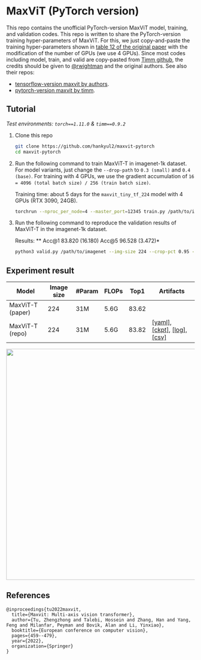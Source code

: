 # MaxViT (PyTorch version)

This repo contains the unofficial PyTorch-version MaxViT model, training, and validation codes. This repo is written to share the PyTorch-version training hyper-parameters of MaxViT. For this, we just copy-and-paste the training hyper-parameters shown in [table 12 of the original paper](https://arxiv.org/pdf/2204.01697.pdf) with the modification of the number of GPUs (we use 4 GPUs). Since most codes including model, train, and valid are copy-pasted from [Timm github](https://github.com/huggingface/pytorch-image-models), the credits should be given to [@rwightman](https://github.com/rwightman) and the original authors. See also their repos:

- [tensorflow-version maxvit by authors](https://github.com/google-research/maxvit).
- [pytorch-version maxvit by timm](https://github.com/huggingface/pytorch-image-models/blob/main/timm/models/maxxvit.py).



## Tutorial

*Test environments: `torch==1.11.0` & `timm==0.9.2`*

1. Clone this repo
   
   ```bash
   git clone https://github.com/hankyul2/maxvit-pytorch
   cd maxvit-pytorch
   ```

2. Run the following command to train MaxViT-T in imagenet-1k dataset. For model variants, just change the `--drop-path` to `0.3 (small)` and `0.4 (base)`. For training with 4 GPUs, we use the gradient accumulation of `16 = 4096 (total batch size) / 256 (train batch size)`.

    Training time: about 5 days for the `maxvit_tiny_tf_224` model with 4 GPUs (RTX 3090, 24GB).
    
    ```bash
   torchrun --nproc_per_node=4 --master_port=12345 train.py /path/to/imagenet --model maxvit_tiny_tf_224 --aa rand-m15-mstd0.5-inc1 --mixup .8 --cutmix 1.0 --remode pixel --reprob 0.25 --drop-path .2 --opt adamw --weight-decay .05 --sched cosine --epochs 300 --lr 3e-3 --warmup-lr 1e-6 --warmup-epoch 30 --min-lr 1e-5 -b 64 -tb 4096 --smoothing 0.1 --clip-grad 1.0 -j 8 --amp --pin-mem --channels-last 
   ```
   
3. Run the following command to reproduce the validation results of MaxViT-T in the imagenet-1k dataset.

    Results: ** Acc@1 83.820 (16.180) Acc@5 96.528 (3.472)*
    
    ```bash 
    python3 valid.py /path/to/imagenet --img-size 224 --crop-pct 0.95 --cuda 0 --model maxvit_tiny_tf_224 --pretrained
    ```
    
    

## Experiment result

| Model            | Image size | #Param | FLOPs | Top1  | Artifacts                                                    |
| ---------------- | ---------- | ------ | ----- | ----- | ------------------------------------------------------------ |
| MaxViT-T (paper) | 224        | 31M    | 5.6G  | 83.62 |                                                              |
| MaxViT-T (repo)  | 224        | 31M    | 5.6G  | 83.82 | [[yaml]](https://github.com/hankyul2/maxvit-pytorch/releases/download/v0.0.1/maxvit-tiny-tf-224.yaml), [[ckpt]](https://github.com/hankyul2/maxvit-pytorch/releases/download/v0.0.1/maxvit-tiny-tf-224.pth.tar), [[log]](https://github.com/hankyul2/maxvit-pytorch/releases/download/v0.0.1/maxvit-tiny-tf-224.log), [[csv]](https://github.com/hankyul2/maxvit-pytorch/releases/download/v0.0.1/maxvit-tiny-tf-224.csv) |

<img src="https://github.com/hankyul2/maxvit-pytorch/assets/31476895/323d3ff9-b602-47ef-b1fb-75469335bba7" width="800" height="616">

## References

```
@inproceedings{tu2022maxvit,
  title={Maxvit: Multi-axis vision transformer},
  author={Tu, Zhengzhong and Talebi, Hossein and Zhang, Han and Yang, Feng and Milanfar, Peyman and Bovik, Alan and Li, Yinxiao},
  booktitle={European conference on computer vision},
  pages={459--479},
  year={2022},
  organization={Springer}
}
```

